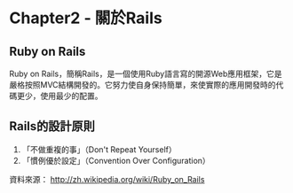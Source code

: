 # Chapter2 - 關於Rails

## Ruby on Rails

Ruby on Rails，簡稱Rails，是一個使用Ruby語言寫的開源Web應用框架，它是嚴格按照MVC結構開發的。它努力使自身保持簡單，來使實際的應用開發時的代碼更少，使用最少的配置。


## Rails的設計原則
1. 「不做重複的事」（Don't Repeat Yourself）
2. 「慣例優於設定」（Convention Over Configuration）


資料來源：
http://zh.wikipedia.org/wiki/Ruby_on_Rails
